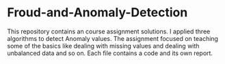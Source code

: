 # Froud-and-Anomaly-Detection


This repository contains an course assignment solutions. I applied three algorithms to detect Anomaly values. The assignment focused on teaching some of the basics like dealing with missing values and dealing with unbalanced data and so on. Each file contains a code and its own report.

